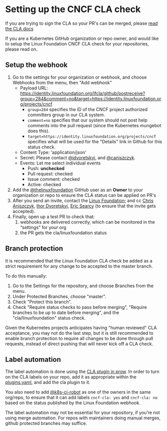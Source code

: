 # Setting up the CNCF CLA check

If you are trying to sign the CLA so your PR's can be merged, please 
[read the CLA docs](https://git.k8s.io/community/CLA.md)

If you are a Kubernetes GitHub organization or repo owner, and would like to setup
the Linux Foundation CNCF CLA check for your repositories, please read on.

## Setup the webhook

1. Go to the settings for your organization or webhook, and choose Webhooks from the menu, then
   "Add webhook"
    - Payload URL: https://identity.linuxfoundation.org/lfcla/github/postreceive?group=284&comment=no&target=https://identity.linuxfoundation.org/projects/cncf
      - `group=284` specifies the ID of the CNCF project authorized committers group in our CLA system.
      - `comment=no` specifies that our system should not post help comments into the pull request (since the Kubernetes mungebot does this).
      - `target=https://identity.linuxfoundation.org/projects/cncf` specifies what will be used for the "Details" link in Github for this status check.
    - Content Type: 'application/json'
    - Secret: Please contact [@idvoretskyi](mailto:ihor@cncf.io), and [@caniszczyk](mailto:caniszczyk@linuxfoundation.org).
    - Events: Let me select individual events
      - Push: **unchecked**
      - Pull request: checked
      - Issue comment: checked
      - Active: checked
1. Add the [@thelinuxfoundation](https://github.com/thelinuxfoundation) GitHub user as an **Owner**
   to your organization or repo to ensure the CLA status can be applied on PR's
1. After you send an invite, contact the [Linux Foundation](mailto:helpdesk@rt.linuxfoundation.org); and cc [Chris Aniszczyk](mailto:caniszczyk@linuxfoundation.org), [Ihor Dvoretskyi](mailto:ihor@cncf.io), [Eric Searcy](mailto:eric@linuxfoundation.org) (to ensure that the invite gets accepted).
1. Finally, open up a test PR to check that:
    1. webhooks are delivered correctly, which can be monitored in the “settings” for your org
    1. the PR gets the cla/linuxfoundation status

## Branch protection

It is recommended that the Linux Foundation CLA check be added as a strict requirement
for any change to be accepted to the master branch.

To do this manually:

1. Go to the Settings for the repository, and choose Branches from the menu.
1. Under Protected Branches, choose "master".
1. Check "Protect this branch".
1. Check "Require status checks to pass before merging", "Require branches to be up to date before merging", and the "cla/linuxfoundation" status check.

Given the Kubernetes projects anticipates having "human reviewed" CLA acceptance, you may
not do the last step, but it is still recommended to enable branch protection to require all
changes to be done through pull requests, instead of direct pushing that will never kick off
a CLA check.

## Label automation

The label automation is done using the [CLA plugin in prow](https://git.k8s.io/test-infra/prow/plugins/cla).
In order to turn on the CLA labels on your repo, add it as appropriate within the
[plugins.yaml](https://git.k8s.io/test-infra/prow/plugins.yaml), and add the cla plugin to it.

You also need to add [@k8s-ci-robot](https://github.com/k8s-ci-robot) as one of the owners in
the same org/repo, to ensure that it can add labels `cncf-cla: yes` and `cncf-cla: no` based
on the status published by the Linux Foundation webhook.

The label automation may not be essential for your repository, if you’re not using merge
automation. For repos with maintainers doing manual merges, github protected branches may
suffice.

